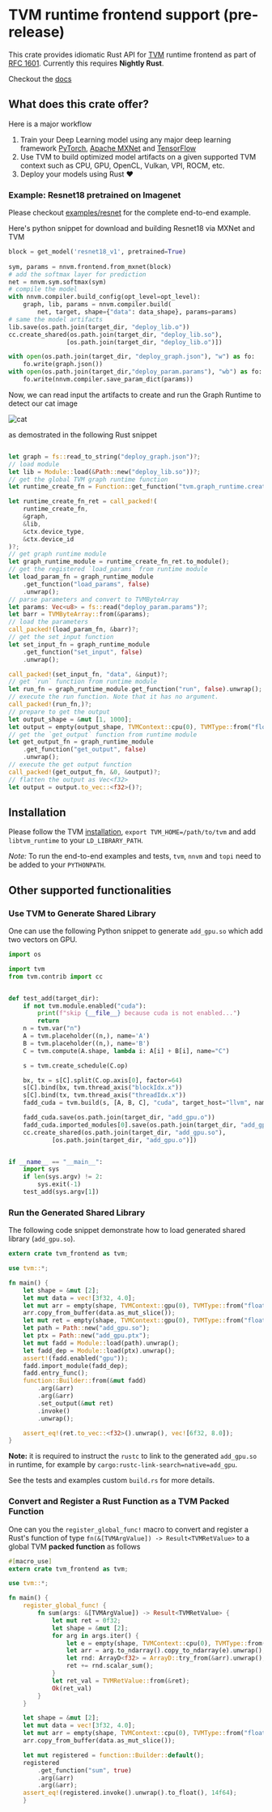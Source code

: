 # TVM runtime frontend support (pre-release)

This crate provides idiomatic Rust API for [TVM](https://github.com/dmlc/tvm) runtime frontend as part of [RFC 1601](https://github.com/dmlc/tvm/issues/1601). Currently this requires **Nightly Rust**.

Checkout the [docs](https://ehsanmok.github.io/tvm_frontend/tvm_frontend/index.html)

## What does this crate offer?

Here is a major workflow

1. Train your Deep Learning model using any major deep learning framework [PyTorch](https://pytorch.org/), [Apache MXNet](https://mxnet.incubator.apache.org/) and [TensorFlow](https://www.tensorflow.org/)
2. Use TVM to build optimized model artifacts on a given supported TVM context such as CPU, GPU, OpenCL, Vulkan, VPI, ROCM, etc.
3. Deploy your models using Rust :heart:

### Example: Resnet18 pretrained on Imagenet

Please checkout [examples/resnet](https://github.com/ehsanmok/tvm-rust/tree/master/examples/resnet) for the complete end-to-end example.

Here's python snippet for download and building Resnet18 via MXNet and TVM

```python
block = get_model('resnet18_v1', pretrained=True)
    
sym, params = nnvm.frontend.from_mxnet(block)
# add the softmax layer for prediction
net = nnvm.sym.softmax(sym)
# compile the model
with nnvm.compiler.build_config(opt_level=opt_level):
    graph, lib, params = nnvm.compiler.build(
        net, target, shape={"data": data_shape}, params=params)
# same the model artifacts
lib.save(os.path.join(target_dir, "deploy_lib.o"))
cc.create_shared(os.path.join(target_dir, "deploy_lib.so"),
                [os.path.join(target_dir, "deploy_lib.o")])

with open(os.path.join(target_dir, "deploy_graph.json"), "w") as fo:
    fo.write(graph.json())
with open(os.path.join(target_dir,"deploy_param.params"), "wb") as fo:
    fo.write(nnvm.compiler.save_param_dict(params))
```

Now, we can read input the artifacts to create and run the Graph Runtime to detect our cat image

![cat](https://github.com/dmlc/mxnet.js/blob/master/data/cat.png?raw=true)

as demostrated in the following Rust snippet

```rust

let graph = fs::read_to_string("deploy_graph.json")?;
// load module
let lib = Module::load(&Path::new("deploy_lib.so"))?;
// get the global TVM graph runtime function
let runtime_create_fn = Function::get_function("tvm.graph_runtime.create", true).unwrap();

let runtime_create_fn_ret = call_packed!(
    runtime_create_fn,
    &graph,
    &lib,
    &ctx.device_type,
    &ctx.device_id
)?;
// get graph runtime module
let graph_runtime_module = runtime_create_fn_ret.to_module();
// get the registered `load_params` from runtime module
let load_param_fn = graph_runtime_module
    .get_function("load_params", false)
    .unwrap();
// parse parameters and convert to TVMByteArray
let params: Vec<u8> = fs::read("deploy_param.params")?;
let barr = TVMByteArray::from(&params);
// load the parameters
call_packed!(load_param_fn, &barr)?;
// get the set_input function
let set_input_fn = graph_runtime_module
    .get_function("set_input", false)
    .unwrap();

call_packed!(set_input_fn, "data", &input)?;
// get `run` function from runtime module
let run_fn = graph_runtime_module.get_function("run", false).unwrap();
// execute the run function. Note that it has no argument.
call_packed!(run_fn,)?;
// prepare to get the output
let output_shape = &mut [1, 1000];
let output = empty(output_shape, TVMContext::cpu(0), TVMType::from("float"));
// get the `get_output` function from runtime module
let get_output_fn = graph_runtime_module
    .get_function("get_output", false)
    .unwrap();
// execute the get output function
call_packed!(get_output_fn, &0, &output)?;
// flatten the output as Vec<f32>
let output = output.to_vec::<f32>()?;
```

## Installation

Please follow the TVM [installation](https://docs.tvm.ai/install/index.html), `export TVM_HOME=/path/to/tvm` and add `libtvm_runtime` to your `LD_LIBRARY_PATH`.

*Note:* To run the end-to-end examples and tests, `tvm`, `nnvm` and `topi` need to be added to your `PYTHONPATH`.

## Other supported functionalities

### Use TVM to Generate Shared Library

One can use the following Python snippet to generate `add_gpu.so` which add two vectors on GPU.

```python
import os

import tvm
from tvm.contrib import cc


def test_add(target_dir):
    if not tvm.module.enabled("cuda"):
        print(f"skip {__file__} because cuda is not enabled...")
        return
    n = tvm.var("n")
    A = tvm.placeholder((n,), name='A')
    B = tvm.placeholder((n,), name='B')
    C = tvm.compute(A.shape, lambda i: A[i] + B[i], name="C")

    s = tvm.create_schedule(C.op)

    bx, tx = s[C].split(C.op.axis[0], factor=64)
    s[C].bind(bx, tvm.thread_axis("blockIdx.x"))
    s[C].bind(tx, tvm.thread_axis("threadIdx.x"))
    fadd_cuda = tvm.build(s, [A, B, C], "cuda", target_host="llvm", name="myadd")

    fadd_cuda.save(os.path.join(target_dir, "add_gpu.o"))
    fadd_cuda.imported_modules[0].save(os.path.join(target_dir, "add_gpu.ptx"))
    cc.create_shared(os.path.join(target_dir, "add_gpu.so"),
            [os.path.join(target_dir, "add_gpu.o")])


if __name__ == "__main__":
    import sys
    if len(sys.argv) != 2:
        sys.exit(-1)
    test_add(sys.argv[1])
```

### Run the Generated Shared Library

The following code snippet demonstrate how to load generated shared library (`add_gpu.so`).

```rust
extern crate tvm_frontend as tvm;

use tvm::*;

fn main() {
    let shape = &mut [2];
    let mut data = vec![3f32, 4.0];
    let mut arr = empty(shape, TVMContext::gpu(0), TVMType::from("float"));
    arr.copy_from_buffer(data.as_mut_slice());
    let mut ret = empty(shape, TVMContext::gpu(0), TVMType::from("float"));
    let path = Path::new("add_gpu.so");
    let ptx = Path::new("add_gpu.ptx");
    let mut fadd = Module::load(path).unwrap();
    let fadd_dep = Module::load(ptx).unwrap();
    assert!(fadd.enabled("gpu"));
    fadd.import_module(fadd_dep);
    fadd.entry_func();
    function::Builder::from(&mut fadd)
        .arg(&arr)
        .arg(&arr)
        .set_output(&mut ret)
        .invoke()
        .unwrap();

    assert_eq!(ret.to_vec::<f32>().unwrap(), vec![6f32, 8.0]);
}
```
**Note:** it is required to instruct the `rustc` to link to the generated `add_gpu.so` in runtime, for example by
`cargo:rustc-link-search=native=add_gpu`. 

See the tests and examples custom `build.rs` for more details.

### Convert and Register a Rust Function as a TVM Packed Function

One can you the `register_global_func!` macro to convert and register a Rust's 
function of type `fn(&[TVMArgValue]) -> Result<TVMRetValue>` to a global TVM **packed function** as follows

```rust
#[macro_use]
extern crate tvm_frontend as tvm;

use tvm::*;

fn main() {
    register_global_func! {
        fn sum(args: &[TVMArgValue]) -> Result<TVMRetValue> {
            let mut ret = 0f32;
            let shape = &mut [2];
            for arg in args.iter() {
                let e = empty(shape, TVMContext::cpu(0), TVMType::from("float"));
                let arr = arg.to_ndarray().copy_to_ndarray(e).unwrap();
                let rnd: ArrayD<f32> = ArrayD::try_from(&arr).unwrap();
                ret += rnd.scalar_sum();
            }
            let ret_val = TVMRetValue::from(&ret);
            Ok(ret_val)
        }
    }

    let shape = &mut [2];
    let mut data = vec![3f32, 4.0];
    let mut arr = empty(shape, TVMContext::cpu(0), TVMType::from("float"));
    arr.copy_from_buffer(data.as_mut_slice());

    let mut registered = function::Builder::default();
    registered
        .get_function("sum", true)
        .arg(&arr)
        .arg(&arr);
    assert_eq!(registered.invoke().unwrap().to_float(), 14f64);
    }
```
